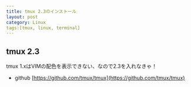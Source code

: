 ```yaml
---
title: tmux 2.3のインストール
layout: post
category: Linux
tags:[tmux, linux, terminal]
---
```


## tmux 2.3

tmux 1.xはVIMの配色を表示できない、なので2.3を入れなきゃ！

- github [https://github.com/tmux/tmux](https://github.com/tmux/tmux)





